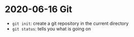# 2020-06-16 Git

- `git init`: create a git repository in the current directory
- `git status`: tells you what is going on
